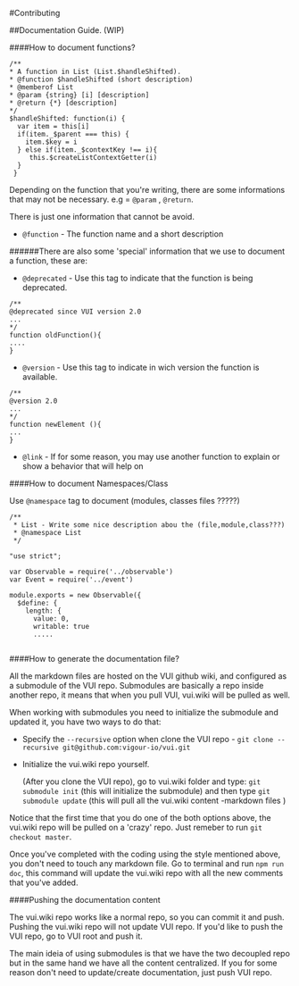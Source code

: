 #Contributing

##Documentation Guide. (WIP)

####How to document functions?


```
/**
* A function in List (List.$handleShifted).
* @function $handleShifted (short description)
* @memberof List
* @param {string} [i] [description]
* @return {*} [description]
*/
$handleShifted: function(i) {
  var item = this[i]
  if(item._$parent === this) {
    item.$key = i
  } else if(item._$contextKey !== i){
     this.$createListContextGetter(i)
  }
 }
```


Depending on the function that you're writing, there are some informations that may not be necessary. e.g = `@param` , `@return`.

There is just one information that cannot be avoid.

- `@function` - The function name and a short description

######There are also some 'special' information that we use to document a function, these are:

- `@deprecated` - Use this tag to indicate that the function is being deprecated.

```
/**
@deprecated since VUI version 2.0
...
*/
function oldFunction(){
....
}
```

- `@version` - Use this tag to indicate in wich version the function is available.

```
/**
@version 2.0
...
*/
function newElement (){
...
}
```

- `@link` - If for some reason, you may use another function to explain or show a behavior
 that will help on 


####How to document Namespaces/Class

Use `@namespace` tag to document (modules, classes files ?????)

```
/**
 * List - Write some nice description abou the (file,module,class???)
 * @namespace List
 */

"use strict";

var Observable = require('../observable')
var Event = require('../event')

module.exports = new Observable({
  $define: {
    length: {
      value: 0,
      writable: true
      .....
      
```

####How to generate the documentation file?

All the markdown files are hosted on the VUI github wiki, and configured as a submodule of the VUI repo. Submodules are basically a repo inside another repo, it means that when you pull VUI, vui.wiki will be pulled as well. 

When working with submodules you need to initialize the submodule and updated it, you have two ways to do that:

- Specify the `--recursive` option when clone the VUI repo - `git clone --recursive git@github.com:vigour-io/vui.git`

- Initialize the vui.wiki repo yourself.

   (After you clone the VUI repo), go to vui.wiki folder and type:
   `git submodule init` (this will initialize the submodule) and then type `git submodule update`  (this will pull all the vui.wiki content -markdown files )


Notice that the first time that you do one of the both options above, the vui.wiki repo will be pulled on a 'crazy' repo. Just remeber to run `git checkout master`.



Once you've completed with the coding using the style mentioned above, you don't need to touch any markdown file. Go to terminal and run `npm run doc`, this command will update the vui.wiki repo with all the new comments that you've added. 

####Pushing the documentation content

The vui.wiki repo works like a normal repo, so you can commit it and push. Pushing the vui.wiki repo will not update VUI repo. If you'd like to push the VUI repo, go to VUI root and push it.

The main ideia of using submodules is that we have the two decoupled repo but in the same hand we have all the content centralized. If you for some reason don't need to update/create documentation, just push VUI repo.

